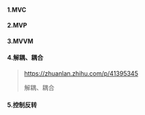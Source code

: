 #### 1.MVC

#### 2.MVP

#### 3.MVVM

#### 4.解耦、耦合

> https://zhuanlan.zhihu.com/p/41395345
>
> 解耦、耦合

#### 5.控制反转
